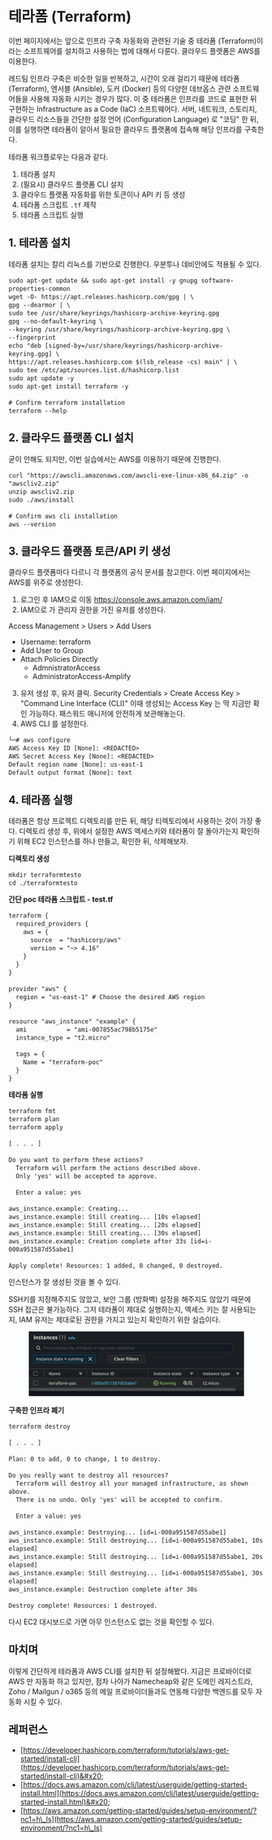 # 테라폼 (Terraform)

이번 페이지에서는 앞으로 인프라 구축 자동화와 관련된 기술 중 테라폼 (Terraform)이라는 소프트웨어를 설치하고 사용하는 법에 대해서 다룬다. 클라우드 플랫폼은 AWS를 이용한다.

레드팀 인프라 구축은 비슷한 일을 반복하고, 시간이 오래 걸리기 때문에 테라폼 (Terraform), 엔서블 (Ansible), 도커 (Docker) 등의 다양한 데브옵스 관련 소프트웨어들을 사용해 자동화 시키는 경우가 많다. 이 중 테라폼은 인프라를 코드로 표현한 뒤 구현하는 Infrastructure as a Code (IaC) 소프트웨어다. 서버, 네트워크, 스토리지, 클라우드 리소스들을 간단한 설정 언어 (Configuration Language) 로 "코딩" 한 뒤, 이를 실행하면 테라폼이 알아서 필요한 클라우드 플랫폼에 접속해 해당 인프라를 구축한다.

테라폼 워크플로우는 다음과 같다.

1. 테라폼 설치
2. (필요시) 클라우드 플랫폼 CLI 설치
3. 클라우드 플랫폼 자동화를 위한 토큰이나 API 키 등 생성
4. 테라폼 스크립트 `.tf` 제작
5. 테라폼 스크립트 실행

## 1. 테라폼 설치

테라폼 설치는 칼리 리눅스를 기반으로 진행한다. 우분투나 데비안에도 적용될 수 있다.

```
sudo apt-get update && sudo apt-get install -y gnupg software-properties-common
wget -O- https://apt.releases.hashicorp.com/gpg | \
gpg --dearmor | \
sudo tee /usr/share/keyrings/hashicorp-archive-keyring.gpg
gpg --no-default-keyring \
--keyring /usr/share/keyrings/hashicorp-archive-keyring.gpg \
--fingerprint
echo "deb [signed-by=/usr/share/keyrings/hashicorp-archive-keyring.gpg] \
https://apt.releases.hashicorp.com $(lsb_release -cs) main" | \
sudo tee /etc/apt/sources.list.d/hashicorp.list
sudo apt update -y 
sudo apt-get install terraform -y 

# Confirm terraform installation 
terraform --help 
```

## 2. 클라우드 플랫폼 CLI 설치

굳이 안해도 되지만, 이번 실습에서는 AWS를 이용하기 때문에 진행한다.

```
curl "https://awscli.amazonaws.com/awscli-exe-linux-x86_64.zip" -o "awscliv2.zip"
unzip awscliv2.zip
sudo ./aws/install

# Confirm aws cli installation  
aws --version 
```

## 3. 클라우드 플랫폼 토큰/API 키 생성

클라우드 플랫폼마다 다르니 각 플랫폼의 공식 문서를 참고한다. 이번 페이지에서는 AWS를 위주로 생성한다.&#x20;

1. 로그인 후 IAM으로 이동 https://console.aws.amazon.com/iam/
2. IAM으로 가 관리자 권한을 가진 유저를 생성한다.

Access Management > Users > Add Users

* Username: terraform
* Add User to Group
* Attach Policies Directly
  * AdmnistratorAccess
  * AdministratorAccess-Amplify

3. 유저 생성 후, 유저 클릭. Security Credentials > Create Access Key > "Command Line Interface (CLI)" 이때 생성되는 Access Key 는 딱 지금만 확인 가능하다. 패스워드 매니저에 안전하게 보관해놓는다.
4. AWS CLI 를 설정한다.

```
└─# aws configure 
AWS Access Key ID [None]: <REDACTED>                                        
AWS Secret Access Key [None]: <REDACTED>
Default region name [None]: us-east-1
Default output format [None]: text
```

## 4. 테라폼 실행

테라폼은 항상 프로젝트 디렉토리를 만든 뒤, 해당 티렉토리에서 사용하는 것이 가장 좋다. 디렉토리 생성 후, 위에서 설정한 AWS 엑세스키와 테라폼이 잘 돌아가는지 확인하기 위해 EC2 인스턴스를 하나 만들고, 확인한 뒤, 삭제해보자.

**디렉토리 생성**

```
mkdir terraformtesto 
cd ./terraformtesto 
```

**간단 poc 테라폼 스크립트 - test.tf**&#x20;

```
terraform {
  required_providers {
    aws = {
      source  = "hashicorp/aws"
      version = "~> 4.16"
    }
  }
}

provider "aws" {
  region = "us-east-1" # Choose the desired AWS region
}

resource "aws_instance" "example" {
  ami           = "ami-007855ac798b5175e"
  instance_type = "t2.micro"

  tags = {
    Name = "terraform-poc"
  }
}

```

**테라폼 실행**

```
terraform fmt 
terraform plan 
terraform apply 

[ . . . ] 

Do you want to perform these actions?
  Terraform will perform the actions described above.
  Only 'yes' will be accepted to approve.

  Enter a value: yes

aws_instance.example: Creating...
aws_instance.example: Still creating... [10s elapsed]
aws_instance.example: Still creating... [20s elapsed]
aws_instance.example: Still creating... [30s elapsed]
aws_instance.example: Creation complete after 33s [id=i-000a951587d55abe1]

Apply complete! Resources: 1 added, 0 changed, 0 destroyed.
```

인스턴스가 잘 생성된 것을 볼 수 있다.

SSH키를 지정해주지도 않았고, 보안 그룹 (방화벽) 설정을 해주지도 않았기 때문에 SSH 접근은 불가능하다. 그저 테라폼이 제대로 실행하는지, 엑세스 키는 잘 사용되는지, IAM 유저는 제대로된 권한을 가지고 있는지 확인하기 위한 실습이다.

<figure><img src="../../.gitbook/assets/terraform-success.PNG" alt=""><figcaption></figcaption></figure>

**구축한 인프라 폐기**

```
terraform destroy 

[ . . . ] 

Plan: 0 to add, 0 to change, 1 to destroy.

Do you really want to destroy all resources?
  Terraform will destroy all your managed infrastructure, as shown above.
  There is no undo. Only 'yes' will be accepted to confirm.

  Enter a value: yes

aws_instance.example: Destroying... [id=i-000a951587d55abe1]
aws_instance.example: Still destroying... [id=i-000a951587d55abe1, 10s elapsed]
aws_instance.example: Still destroying... [id=i-000a951587d55abe1, 20s elapsed]
aws_instance.example: Still destroying... [id=i-000a951587d55abe1, 30s elapsed]
aws_instance.example: Destruction complete after 30s

Destroy complete! Resources: 1 destroyed.
```

다시 EC2 대시보드로 가면 아무 인스턴스도 없는 것을 확인할 수 있다.

## 마치며

이렇게 간단하게 테라폼과 AWS CLI를 설치한 뒤 설정해봤다. 지금은 프로바이더로 AWS 만 자동화 하고 있지만, 점차 나아가 Namecheap와 같은 도메인 레지스트라, Zoho / Mailgun / o365 등의 메일 프로바이더들과도 연동해 다양한 백엔드를 모두 자동화 시킬 수 있다.



## 레퍼런스&#x20;

* [https://developer.hashicorp.com/terraform/tutorials/aws-get-started/install-cli](https://developer.hashicorp.com/terraform/tutorials/aws-get-started/install-cli)&#x20;
* [https://docs.aws.amazon.com/cli/latest/userguide/getting-started-install.html](https://docs.aws.amazon.com/cli/latest/userguide/getting-started-install.html)&#x20;
* [https://aws.amazon.com/getting-started/guides/setup-environment/?nc1=h\_ls](https://aws.amazon.com/getting-started/guides/setup-environment/?nc1=h\_ls)
